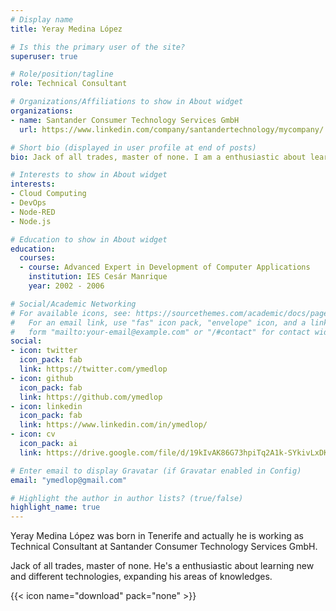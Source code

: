 ```yaml
---
# Display name
title: Yeray Medina López

# Is this the primary user of the site?
superuser: true

# Role/position/tagline
role: Technical Consultant

# Organizations/Affiliations to show in About widget
organizations:
- name: Santander Consumer Technology Services GmbH
  url: https://www.linkedin.com/company/santandertechnology/mycompany/

# Short bio (displayed in user profile at end of posts)
bio: Jack of all trades, master of none. I am a enthusiastic about learning new and different technologies, expanding my areas of knowledges.

# Interests to show in About widget
interests:
- Cloud Computing
- DevOps
- Node-RED
- Node.js

# Education to show in About widget
education:
  courses:
  - course: Advanced Expert in Development of Computer Applications
    institution: IES Cesár Manrique
    year: 2002 - 2006

# Social/Academic Networking
# For available icons, see: https://sourcethemes.com/academic/docs/page-builder/#icons
#   For an email link, use "fas" icon pack, "envelope" icon, and a link in the
#   form "mailto:your-email@example.com" or "/#contact" for contact widget.
social:
- icon: twitter
  icon_pack: fab
  link: https://twitter.com/ymedlop
- icon: github
  icon_pack: fab
  link: https://github.com/ymedlop
- icon: linkedin
  icon_pack: fab
  link: https://www.linkedin.com/in/ymedlop/
- icon: cv
  icon_pack: ai
  link: https://drive.google.com/file/d/19kIvAK86G73hpiTq2A1k-SYkivLxDKUQ/view?usp=sharing

# Enter email to display Gravatar (if Gravatar enabled in Config)
email: "ymedlop@gmail.com"

# Highlight the author in author lists? (true/false)
highlight_name: true
---
```

Yeray Medina López was born in Tenerife and actually he is working as Technical Consultant at Santander Consumer Technology Services GmbH.

Jack of all trades, master of none. He's a enthusiastic about learning new and different technologies, expanding his areas of knowledges.
<!---
{{< icon name="download" pack="fas" >}} Download my {{< staticref "https://drive.google.com/file/d/19kIvAK86G73hpiTq2A1k-SYkivLxDKUQ/view?usp=sharing" "newtab" >}}resumé{{< /staticref >}}.
-->
{{< icon name="download" pack="none" >}}
